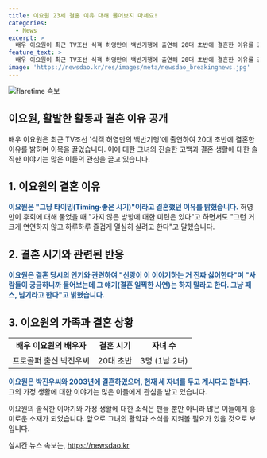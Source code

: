 ```yaml
---
title: 이요원 23세 결혼 이유 대해 물어보지 마세요!
categories:
  - News
excerpt: >
  배우 이요원이 최근 TV조선 식객 허영만의 백반기행에 출연해 20대 초반에 결혼한 이유를 공개했다. 이요원은 타이밍이 좋아서라고 밝히고, 후회는 없지만 가지 않은 방향에 대한 미련은 있다고 전했다. 또한, 결혼 이야기를 싫어하는 남편으로부터 그 얘기를 하지 말라는 충고를 받았다고 전하며, 6세 연하의 프로골퍼와 2003년 결혼한 후 세 자녀를 두고 현재 활발한 활동을 이어가며 이목을 집중시키고 있다.
feature_text: >
  배우 이요원이 최근 TV조선 식객 허영만의 백반기행에 출연해 20대 초반에 결혼한 이유를 공개했다. 이요원은 타이밍이 좋아서라고 밝히고, 후회는 없지만 가지 않은 방향에 대한 미련은 있다고 전했다. 또한, 결혼 이야기를 싫어하는 남편으로부터 그 얘기를 하지 말라는 충고를 받았다고 전하며, 6세 연하의 프로골퍼와 2003년 결혼한 후 세 자녀를 두고 현재 활발한 활동을 이어가며 이목을 집중시키고 있다.
image: 'https://newsdao.kr/res/images/meta/newsdao_breakingnews.jpg'
---
```


<p><img src="httpss://newsdao.kr/res/images/meta/newsdao_breakingnews.jpg" alt="flaretime 속보" /></p>

<h2>이요원, 활발한 활동과 결혼 이유 공개</h2>

<p data-ke-size="size16">배우 이요원은 최근 TV조선 '식객 허영만의 백반기행'에 출연하여 20대 초반에 결혼한 이유를 밝히며 이목을 끌었습니다. 이에 대한 그녀의 진솔한 고백과 결혼 생활에 대한 솔직한 이야기는 많은 이들의 관심을 끌고 있습니다.</p>

<h2 data-ke-size="size24">1. 이요원의 결혼 이유</h2>

<p><b><span style="color: #1a5490;">이요원은 "그냥 타이밍(Timing·좋은 시기)"이라고 결혼했던 이유를 밝혔습니다.</span></b> 허영만이 후회에 대해 물었을 때 "가지 않은 방향에 대한 미련은 있다"고 하면서도 "그런 거 크게 연연하지 않고 하루하루 즐겁게 열심히 살려고 한다"고 말했습니다.</p>

<h2 data-ke-size="size24">2. 결혼 시기와 관련된 반응</h2>

<p><b><span style="color: #1a5490;">이요원은 결혼 당시의 인기와 관련하여 "신랑이 이 이야기하는 거 진짜 싫어한다"며 "사람들이 궁금하니까 물어보는데 그 얘기(결혼 일찍한 사연)는 하지 말라고 한다. 그냥 패스, 넘기라고 한다"고 밝혔습니다.</span></b></p>

<h2 data-ke-size="size24">3. 이요원의 가족과 결혼 상황</h2>

<table>
  <tr>
    <td style="text-align: center; height: 17px;"><b>배우 이요원의 배우자</b></td>
    <td style="text-align: center; height: 17px;"><b>결혼 시기</b></td>
    <td style="text-align: center; height: 17px;"><b>자녀 수</b></td>
  </tr>
  <tr>
    <td style="text-align: center; height: 17px;">프로골퍼 출신 박진우씨</td>
    <td style="text-align: center; height: 17px;">20대 초반</td>
    <td style="text-align: center; height: 17px;">3명 (1남 2녀)</td>
  </tr>
</table>

<p><b><span style="color: #1a5490;">이요원은 박진우씨와 2003년에 결혼하였으며, 현재 세 자녀를 두고 계시다고 합니다.</span></b> 그의 가정 생활에 대한 이야기는 많은 이들에게 관심을 받고 있습니다.</p>

<p data-ke-size="size16">이요원의 솔직한 이야기와 가정 생활에 대한 소식은 팬들 뿐만 아니라 많은 이들에게 흥미로운 소재가 되었습니다. 앞으로 그녀의 활약과 소식을 지켜볼 필요가 있을 것으로 보입니다.</p>
실시간 뉴스 속보는, <a href="https://newsdao.kr" rel="dofollow">https://newsdao.kr</a>


